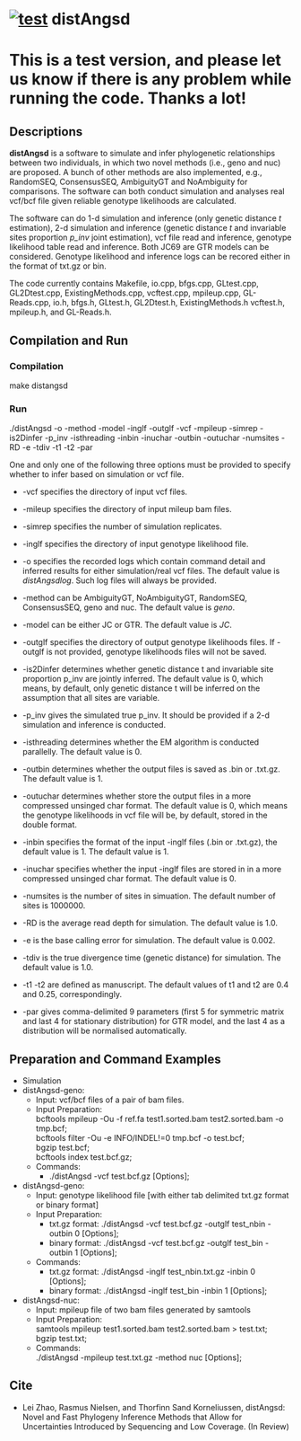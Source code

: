 # [![test](https://github.com/lz398/distAngsd/actions/workflows/make.yml/badge.svg)](https://github.com/lz398/distAngsd/actions/workflows/make.yml) distAngsd
# This is a test version, and please let us know if there is any problem while running the code. Thanks a lot!
## Descriptions
<strong>distAngsd</strong> is a software to simulate and infer phylogenetic relationships between two individuals, in which two novel methods (i.e., geno and nuc) are proposed. A bunch of other methods are also implemented, e.g., RandomSEQ, ConsensusSEQ, AmbiguityGT and NoAmbiguity for comparisons. The software can both conduct simulation and analyses real vcf/bcf file given reliable genotype likelihoods are calculated.

The software can do 1-d simulation and inference (only genetic distance <em>t</em> estimation), 2-d simulation and inference (genetic distance <em>t</em> and invariable sites proportion <em>p_inv</em> joint estimation), vcf file read and inference, genotype likelihood table read and inference. Both JC69 are GTR models can be considered. Genotype likelihood and inference logs can be recored either in the format of txt.gz or bin.

The code currently contains Makefile, io.cpp, bfgs.cpp, GLtest.cpp, GL2Dtest.cpp, ExistingMethods.cpp, vcftest.cpp, mpileup.cpp, GL-Reads.cpp, io.h, bfgs.h, GLtest.h, GL2Dtest.h, ExistingMethods.h vcftest.h, mpileup.h, and GL-Reads.h.

## Compilation and Run
### Compilation
make distangsd
### Run
./distAngsd -o -method -model -inglf -outglf -vcf -mpileup -simrep -is2Dinfer -p_inv -isthreading -inbin -inuchar -outbin -outuchar -numsites -RD -e -tdiv -t1 -t2 -par

One and only one of the following three options must be provided to specify whether to infer based on simulation or vcf file.
* -vcf specifies the directory of input vcf files.

* -mileup specifies the directory of input mileup bam files.

* -simrep specifies the number of simulation replicates.

* -inglf specifies the directory of input genotype likelihood file. 

* -o specifies the recorded logs which contain command detail and inferred results for either simulation/real vcf files. The default value is <em>distAngsdlog</em>. Such log files will always be provided.

* -method can be AmbiguityGT, NoAmbiguityGT, RandomSEQ, ConsensusSEQ, geno and nuc. The default value is <em>geno</em>.

* -model can be either JC or GTR. The default value is <em>JC</em>.

* -outglf specifies the directory of output genotype likelihoods files. If -outglf is not provided, genotype likelihoods files will not be saved. 

* -is2Dinfer determines whether genetic distance t and invariable site proportion p_inv are jointly inferred. The default value is 0, which means, by default, only genetic distance t will be inferred on the assumption that all sites are variable.

* -p_inv gives the simulated true p_inv. It should be provided if a 2-d simulation and inference is conducted.

* -isthreading determines whether the EM algorithm is conducted parallelly. The default value is 0.

* -outbin determines whether the output files is saved as .bin or .txt.gz. The default value is 1.

* -outuchar determines whether store the output files in a more compressed unsinged char format. The default value is 0, which means the genotype likelihoods in vcf file will be, by default, stored in the double format.

* -inbin specifies the format of the input -inglf files (.bin or .txt.gz), the default value is 1. The default value is 1.

* -inuchar specifies whether the input -inglf files are stored in in a more compressed unsinged char format. The default value is 0.

* -numsites is the number of sites in simuation. The default number of sites is 1000000.

* -RD is the average read depth for simulation. The default value is 1.0.

* -e is the base calling error for simulation. The default value is 0.002.

* -tdiv is the true divergence time (genetic distance) for simulation. The default value is 1.0.

* -t1 -t2 are defined as manuscript. The default values of t1 and t2 are 0.4 and 0.25, correspondingly.

* -par gives comma-delimited 9 parameters (first 5 for symmetric matrix and last 4 for stationary distribution) for GTR model, and the last 4 as a distribution will be normalised automatically.

## Preparation and Command Examples
* Simulation
* distAngsd-geno: 
  * Input: vcf/bcf files of a pair of bam files.
  * Input Preparation:\
    bcftools mpileup -Ou -f ref.fa test1.sorted.bam test2.sorted.bam -o tmp.bcf;\
    bcftools filter -Ou -e INFO/INDEL!=0 tmp.bcf -o test.bcf;\
    bgzip test.bcf;\
    bcftools index test.bcf.gz;
  * Commands:
    * ./distAngsd -vcf test.bcf.gz [Options];
* distAngsd-geno: 
  * Input: genotype likelihood file [with either tab delimited txt.gz format or binary format]
  * Input Preparation:
    * txt.gz format: ./distAngsd -vcf test.bcf.gz -outglf test_nbin -outbin 0 [Options];
    * binary format: ./distAngsd -vcf test.bcf.gz -outglf test_bin -outbin 1 [Options];
  * Commands:
    * txt.gz format: ./distAngsd -inglf test_nbin.txt.gz -inbin 0 [Options];
    * binary format: ./distAngsd -inglf test_bin -inbin 1 [Options];
* distAngsd-nuc: 
  * Input: mpileup file of two bam files generated by samtools
  * Input Preparation:\
    samtools mpileup test1.sorted.bam test2.sorted.bam > test.txt;\
    bgzip test.txt;
  * Commands:\
    ./distAngsd -mpileup test.txt.gz -method nuc [Options];
    
## Cite
* Lei Zhao, Rasmus Nielsen, and Thorfinn Sand Korneliussen, distAngsd: Novel and Fast Phylogeny Inference Methods that Allow for Uncertainties Introduced by Sequencing and Low Coverage. (In Review)
